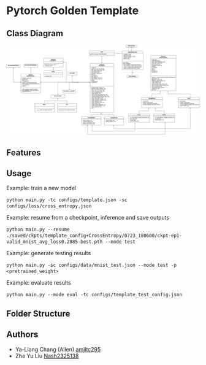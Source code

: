 # Pytorch Golden Template

## Class Diagram
<img src='./doc/PytorchTemplate-initialDesgin.png'>

## Features

## Usage

Example: train a new model
```
python main.py -tc configs/template.json -sc configs/loss/cross_entropy.json
```

Example: resume from a checkpoint, inference and save outputs
```
python main.py --resume ./saved/ckpts/template_config+CrossEntropy/0723_180600/ckpt-ep1-valid_mnist_avg_loss0.2885-best.pth --mode test
```

Example: generate testing results
```
python main.py -sc configs/data/mnist_test.json --mode test -p <pretrained_weight>
```

Example: evaluate results
```
python main.py --mode eval -tc configs/template_test_config.json
```

## Folder Structure

## Authors
* Ya-Liang Chang (Allen) [amjltc295](https://github.com/amjltc295)
* Zhe Yu Liu [Nash2325138](https://github.com/Nash2325138)

